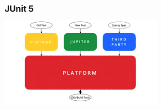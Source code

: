 # JUnit 5

![Junit5](https://github.com/code-with-dilip/springboot-2/blob/master/images/junit5/Snip20191029_1.png)